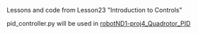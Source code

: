 Lessons and code from Lesson23 "Introduction to Controls"

pid_controller.py will be used in [robotND1-proj4_Quadrotor_PID](https://github.com/caudaz/robotND1-proj4_Quadrotor_PID)
